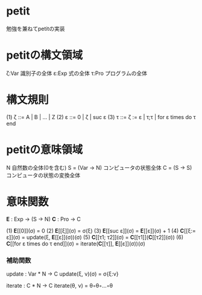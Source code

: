 # petit
勉強を兼ねてpetitの実装



# petitの構文領域
ζ:Var 識別子の全体
ε:Exp 式の全体
τ:Pro プログラムの全体

# 構文規則
(1) ζ ::= A | B | … | Z
(2) ε ::= 0 | ζ | suc ε
(3) τ ::= ζ := ε | τ;τ | for ε times do τ end


# petitの意味領域
N             自然数の全体(0を含む)
S = (Var → N) コンピュータの状態全体
C = (S → S)   コンピュータの状態の変換全体

# 意味関数
**Ε** : Exp → (S → N)
**C** : Pro → C

(1) **E**\[\[0\]\](σ) = 0
(2) **E**\[\[ξ\]\](σ) = σ(ξ)
(3) **E**\[\[suc ε\]\](σ) = **E**\[\[ε\]\](σ) + 1
(4) **C**\[\[ξ:= ε\]\](σ) = update(ξ, **E**\[\[ε\]\](σ))(σ)
(5) **C**\[\[τ1; τ2\]\](σ) = **C**\[\[τ1\]\](**C**\[\[τ2\]\](σ))
(6) **C**\[\[for ε times do τ end\]\](σ) = iterate(**C**\[\[τ\]\], **E**\[\[ε\]\](σ))(σ)

### 補助関数
update : Var * N → C
update(ξ, ν)(σ) = σ{ξ:ν}

iterate : C * N → C
iterate(θ, ν)   = θ◦θ◦…◦θ
